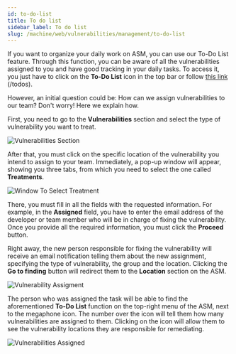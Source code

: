 ```yaml
---
id: to-do-list
title: To do list
sidebar_label: To do list
slug: /machine/web/vulnerabilities/management/to-do-list
---
```


If you want to organize your daily
work on ASM, you can use our To-Do
List feature.
Through this function, you can be
aware of all the vulnerabilities
assigned to you and have good
tracking in your daily tasks.
To access it, you just have to
click on the **To-Do List** icon
in the top bar or follow
[this link](https://app.fluidattacks.com/todos)
(/todos).

However, an initial question could
be: How can we assign vulnerabilities
to our team? Don't worry!
Here we explain how.

First, you need to go to the
**Vulnerabilities** section and
select the type of vulnerability
you want to treat.

![Vulnerabilities Section](https://res.cloudinary.com/fluid-attacks/image/upload/v1645195953/docs/web/vulnerabilities/management/to_do_list_vulner_sect.png)

After that, you must click on the
specific location of the vulnerability
you intend to assign to your team.
Immediately, a pop-up window will
appear, showing you three tabs, from
which you need to select the one
called **Treatments**.

![Window To Select Treatment](https://res.cloudinary.com/fluid-attacks/image/upload/v1645195953/docs/web/vulnerabilities/management/to_do_list_asign_treat.png)

There, you must fill in all the
fields with the requested information.
For example, in the **Assigned** field,
you have to enter the email address
of the developer or team member who
will be in charge of fixing the
vulnerability.
Once you provide all the
required information, you must
click the **Proceed** button.

Right away, the new person responsible
for fixing the vulnerability will
receive an email notification telling
them about the new assignment, specifying
the type of vulnerability, the group
and the location.
Clicking the **Go to finding** button
will redirect them to the **Location**
section on the ASM.

![Vulnerability Assigment](https://res.cloudinary.com/fluid-attacks/image/upload/v1645195953/docs/web/vulnerabilities/management/to_do_list_go_find.png)

The person who was assigned the
task will be able to find the
aforementioned **To-Do List**
function on the top-right menu
of the ASM, next to the
megaphone icon.
The number over the icon will
tell them how many vulnerabilities
are assigned to them.
Clicking on the icon will allow
them to see the vulnerability
locations they are responsible
for remediating.

![Vulnerabilities Assigned](https://res.cloudinary.com/fluid-attacks/image/upload/v1645198529/docs/web/vulnerabilities/management/to_do_list_menu.png)
